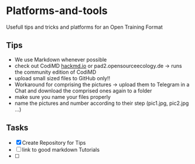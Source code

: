 # Platforms-and-tools
Usefull tips and tricks and platforms for an Open Training Format


## Tips

- We use Markdown whenever possible 
- check out CodiMD [hackmd.io](https://hackmd.io) or pad2.opensourceecology.de → runs the community edition of CodiMD
- upload small sized files to GitHub only!!
- Workaround for comprising the pictures → upload them to Telegram in a Chat and download the comprised ones again to a folder
- make sure you name your files properly
- name the pictures and number according to their step (pic1.jpg, pic2.jpg ...)



## Tasks
- [x] Create Repository for Tips
- [ ] link to good markdown Tutorials
- [ ] 

